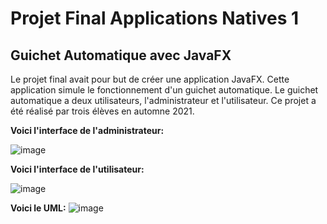 # Projet Final Applications Natives 1
## Guichet Automatique avec JavaFX
Le projet final avait pour but de créer une application JavaFX. Cette application simule le fonctionnement d'un guichet automatique. Le guichet automatique a deux utilisateurs, l'administrateur et l'utilisateur. Ce projet a été réalisé par trois élèves en automne 2021.

**Voici l'interface de l'administrateur:**

![image](https://user-images.githubusercontent.com/59217113/151909581-36d25fec-0f5b-48a6-8b2e-eea75e98c89f.png)

**Voici l'interface de l'utilisateur:**

![image](https://user-images.githubusercontent.com/59217113/151909540-454daccd-7acd-4de8-8213-5c9de1862b9c.png)


**Voici le UML:**
![image](https://user-images.githubusercontent.com/59217113/151909483-1511f833-d5cb-4ea5-9e6d-9704f110e02d.png)
